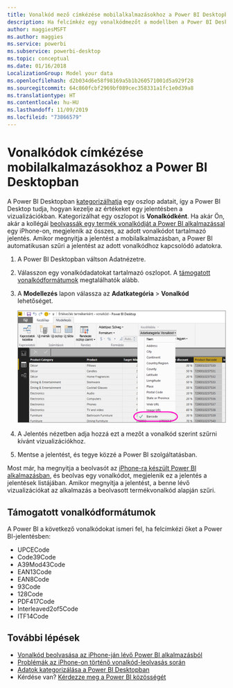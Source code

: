 ```yaml
---
title: Vonalkód mező címkézése mobilalkalmazásokhoz a Power BI Desktopban
description: Ha felcímkéz egy vonalkódmezőt a modellben a Power BI Desktopban, automatikusan szűrheti az adatokat vonalkód szerint az iPhone-ja Power BI alkalmazásában.
author: maggiesMSFT
ms.author: maggies
ms.service: powerbi
ms.subservice: powerbi-desktop
ms.topic: conceptual
ms.date: 01/16/2018
LocalizationGroup: Model your data
ms.openlocfilehash: d2b034d6e58f98169a5b1b260571001d5a929f28
ms.sourcegitcommit: 64c860fcbf2969bf089cec358331a1fc1e0d39a8
ms.translationtype: HT
ms.contentlocale: hu-HU
ms.lasthandoff: 11/09/2019
ms.locfileid: "73866579"
---
```

# <a name="tag-barcodes-in-power-bi-desktop-for-the-mobile-apps"></a>Vonalkódok címkézése mobilalkalmazásokhoz a Power BI Desktopban

A Power BI Desktopban [kategorizálhatja](desktop-data-categorization.md) egy oszlop adatait, így a Power BI Desktop tudja, hogyan kezelje az értékeket egy jelentésben a vizualizációkban. Kategorizálhat egy oszlopot is **Vonalkódként**. Ha akár Ön, akár a kollégái [beolvassák egy termék vonalkódját a Power BI alkalmazással](consumer/mobile/mobile-apps-scan-barcode-iphone.md) egy iPhone-on, megjelenik az összes, az adott vonalkódot tartalmazó jelentés. Amikor megnyitja a jelentést a mobilalkalmazásban, a Power BI automatikusan szűri a jelentést az adott vonalkódhoz kapcsolódó adatokra.

1. A Power BI Desktopban váltson Adatnézetre.
2. Válasszon egy vonalkódadatokat tartalmazó oszlopot. A [támogatott vonalkódformátumok](#supported-barcode-formats) megtalálhatók alább.
3. A **Modellezés** lapon válassza az **Adatkategória** > **Vonalkód** lehetőséget.
   
    ![Adatkategória lista](media/desktop-mobile-barcodes/power-bi-desktop-barcode.png)
4. A Jelentés nézetben adja hozzá ezt a mezőt a vonalkód szerint szűrni kívánt vizualizációkhoz.
5. Mentse a jelentést, és tegye közzé a Power BI szolgáltatásban.

Most már, ha megnyitja a beolvasót az [iPhone-ra készült Power BI alkalmazásban](consumer/mobile/mobile-iphone-app-get-started.md), és beolvas egy vonalkódot, megjelenik ez a jelentés a jelentések listájában. Amikor megnyitja a jelentést, a benne lévő vizualizációkat az alkalmazás a beolvasott termékvonalkód alapján szűri.

## <a name="supported-barcode-formats"></a>Támogatott vonalkódformátumok
A Power BI a következő vonalkódokat ismeri fel, ha felcímkézi őket a Power BI-jelentésben: 

* UPCECode 
* Code39Code  
* A39Mod43Code 
* EAN13Code 
* EAN8Code  
* 93Code  
* 128Code 
* PDF417Code 
* Interleaved2of5Code 
* ITF14Code 

## <a name="next-steps"></a>További lépések
* [Vonalkód beolvasása az iPhone-ján lévő Power BI alkalmazásból](consumer/mobile/mobile-apps-scan-barcode-iphone.md)
* [Problémák az iPhone-on történő vonalkód-leolvasás során](consumer/mobile/mobile-apps-scan-barcode-iphone.md#issues-with-scanning-a-barcode)
* [Adatok kategorizálása a Power BI Desktopban](desktop-data-categorization.md)  
* Kérdése van? [Kérdezze meg a Power BI közösségét](https://community.powerbi.com/)


